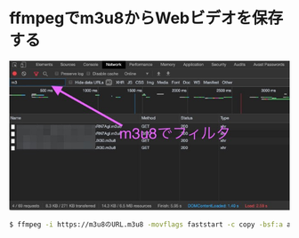 # ffmpegでm3u8からWebビデオを保存する

![screenshot](./00001.jpg)

```bash
$ ffmpeg -i https://m3u8のURL.m3u8 -movflags faststart -c copy -bsf:a aac_adtstoasc 保存ファイル名.mp4
```